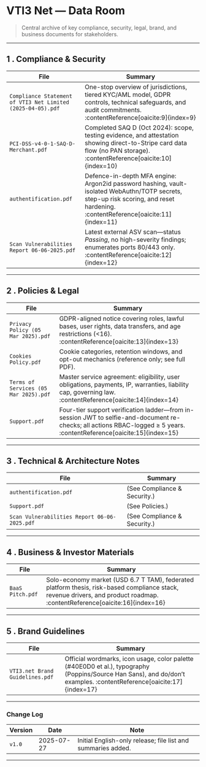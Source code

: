# VTI3 Net — Data Room  
> Central archive of key compliance, security, legal, brand, and business documents for stakeholders.

---

## 1 . Compliance & Security

| File | Summary |
|------|---------|
| `Compliance Statement of VTI3 Net Limited (2025-04-05).pdf` | One-stop overview of jurisdictions, tiered KYC/AML model, GDPR controls, technical safeguards, and audit commitments. :contentReference[oaicite:9]{index=9} |
| `PCI-DSS-v4-0-1-SAQ-D-Merchant.pdf` | Completed SAQ D (Oct 2024): scope, testing evidence, and attestation showing direct-to-Stripe card data flow (no PAN storage). :contentReference[oaicite:10]{index=10} |
| `authentification.pdf` | Defence-in-depth MFA engine: Argon2id password hashing, vault-isolated WebAuthn/TOTP secrets, step-up risk scoring, and reset hardening. :contentReference[oaicite:11]{index=11} |
| `Scan Vulnerabilities Report 06-06-2025.pdf` | Latest external ASV scan—status *Passing*, no high-severity findings; enumerates ports 80/443 only. :contentReference[oaicite:12]{index=12} |

---

## 2 . Policies & Legal

| File | Summary |
|------|---------|
| `Privacy Policy (05 Mar 2025).pdf` | GDPR-aligned notice covering roles, lawful bases, user rights, data transfers, and age restrictions (<16). :contentReference[oaicite:13]{index=13} |
| `Cookies Policy.pdf` | Cookie categories, retention windows, and opt-out mechanics (reference only; see full PDF). |
| `Terms of Services (05 Mar 2025).pdf` | Master service agreement: eligibility, user obligations, payments, IP, warranties, liability cap, governing law. :contentReference[oaicite:14]{index=14} |
| `Support.pdf` | Four-tier support verification ladder—from in-session JWT to selfie-and-document re-checks; all actions RBAC-logged ≥ 5 years. :contentReference[oaicite:15]{index=15} |

---

## 3 . Technical & Architecture Notes

| File | Summary |
|------|---------|
| `authentification.pdf` | (See Compliance & Security.) |
| `Support.pdf` | (See Policies.) |
| `Scan Vulnerabilities Report 06-06-2025.pdf` | (See Compliance & Security.) |

---

## 4 . Business & Investor Materials

| File | Summary |
|------|---------|
| `BaaS Pitch.pdf` | Solo-economy market (USD 6.7 T TAM), federated platform thesis, risk-based compliance stack, revenue drivers, and product roadmap. :contentReference[oaicite:16]{index=16} |

---

## 5 . Brand Guidelines

| File | Summary |
|------|---------|
| `VTI3.net Brand Guidelines.pdf` | Official wordmarks, icon usage, color palette (#40E0D0 et al.), typography (Poppins/Source Han Sans), and do/don’t examples. :contentReference[oaicite:17]{index=17} |

---

### Change Log
| Version | Date | Note |
|---------|------|------|
| `v1.0` | 2025-07-27 | Initial English-only release; file list and summaries added. |

---
